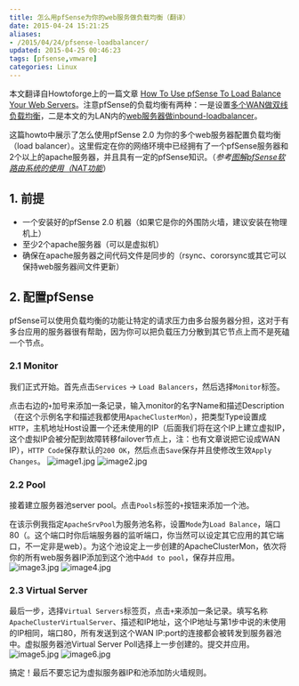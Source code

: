```yaml
---
title: 怎么用pfSense为你的web服务做负载均衡（翻译）
date: 2015-04-24 15:21:25
aliases:
- /2015/04/24/pfsense-loadbalancer/
updated: 2015-04-25 00:46:23
tags: [pfsense,vmware]
categories: Linux
---
```


本文翻译自Howtoforge上的一篇文章 [How To Use pfSense To Load Balance Your Web Servers](https://www.howtoforge.com/how-to-use-pfsense-to-load-balance-your-web-servers)。注意pfSense的负载均衡有两种：一是设置[多个WAN做双线负载均衡](https://doc.pfsense.org/index.php/Multi-WAN)，二是本文的为LAN内的[web服务器做inbound-loadbalancer](https://doc.pfsense.org/index.php/Inbound_Load_Balancing)。

这篇howto中展示了怎么使用pfSense 2.0 为你的多个web服务器配置负载均衡（load balancer）。这里假定在你的网络环境中已经拥有了一个pfSense服务器和2个以上的apache服务器，并且具有一定的pfSense知识。（*参考[图解pfSense软路由系统的使用（NAT功能](http://xgknight.com/2015/04/23/pfsense-usage/)*）

## 1. 前提 ##

- 一个安装好的pfSense 2.0 机器（如果它是你的外围防火墙，建议安装在物理机上）
- 至少2个apache服务器（可以是虚拟机）
- 确保在apache服务器之间代码文件是同步的（rsync、cororsync或其它可以保持web服务器间文件更新）

## 2. 配置pfSense ##
pfSense可以使用负载均衡的功能让特定的请求压力由多台服务器分担，这对于有多台应用的服务器很有帮助，因为你可以把负载压力分散到其它节点上而不是死磕一个节点。

### 2.1 Monitor ###
我们正式开始。首先点击`Services` -> `Load Balancers`，然后选择`Monitor`标签。

<!-- more -->

点击右边的`+`加号来添加一条记录，输入monitor的名字Name和描述Description（在这个示例名字和描述我都使用`ApacheClusterMon`），把类型Type设置成`HTTP`，主机地址Host设置一个还未使用的IP（后面我们将在这个IP上建立虚拟IP，这个虚拟IP会被分配到故障转移failover节点上，注：也有文章说把它设成WAN IP），`HTTP Code`保存默认的`200 OK`，然后点击`Save`保存并且使修改生效`Apply Changes`。
![image1.jpg][1]
![image2.jpg][2]
### 2.2 Pool ###
接着建立服务器池server pool。点击`Pools`标签的`+`按钮来添加一个池。

在该示例我指定`ApacheSrvPool`为服务池名称，设置`Mode`为`Load Balance`，端口80（。这个端口时你后端服务器的监听端口，你当然可以设定其它应用的其它端口，不一定非是web）。为这个池设定上一步创建的ApacheClusterMon，依次将你的所有web服务器IP添加到这个池中`Add to pool`，保存并应用。
![image3.jpg][3]
![image4.jpg][4]
### 2.3 Virtual Server ###
最后一步，选择`Virtual Servers`标签页，点击`+`来添加一条记录。填写名称`ApacheClusterVirtualServer`、描述和IP地址，这个IP地址与第1步中说的未使用的IP相同，端口80，所有发送到这个WAN IP:port的连接都会被转发到服务器池中。虚拟服务器池Virtual Server Poll选择上一步创建的。提交并应用。
![image5.jpg][5]
![image6.jpg][6]

搞定！最后不要忘记为虚拟服务器IP和池添加防火墙规则。


  [1]: https://www.howtoforge.com/images/using_pfsense_to_load_balance_your_web_servers/image1.jpg
  [2]: https://www.howtoforge.com/images/using_pfsense_to_load_balance_your_web_servers/image2.jpg
  [3]: https://www.howtoforge.com/images/using_pfsense_to_load_balance_your_web_servers/image3.jpg
  [4]: https://www.howtoforge.com/images/using_pfsense_to_load_balance_your_web_servers/image4.jpg
  [5]: https://www.howtoforge.com/images/using_pfsense_to_load_balance_your_web_servers/image5.jpg
  [6]: https://www.howtoforge.com/images/using_pfsense_to_load_balance_your_web_servers/image6.jpg
